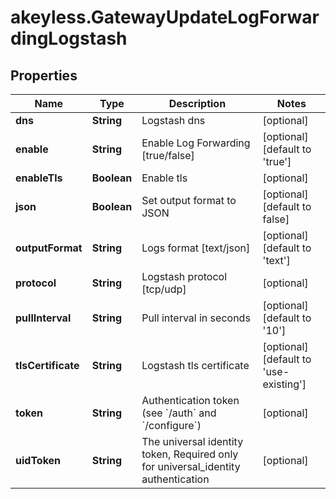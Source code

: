 # akeyless.GatewayUpdateLogForwardingLogstash

## Properties

Name | Type | Description | Notes
------------ | ------------- | ------------- | -------------
**dns** | **String** | Logstash dns | [optional] 
**enable** | **String** | Enable Log Forwarding [true/false] | [optional] [default to &#39;true&#39;]
**enableTls** | **Boolean** | Enable tls | [optional] 
**json** | **Boolean** | Set output format to JSON | [optional] [default to false]
**outputFormat** | **String** | Logs format [text/json] | [optional] [default to &#39;text&#39;]
**protocol** | **String** | Logstash protocol [tcp/udp] | [optional] 
**pullInterval** | **String** | Pull interval in seconds | [optional] [default to &#39;10&#39;]
**tlsCertificate** | **String** | Logstash tls certificate | [optional] [default to &#39;use-existing&#39;]
**token** | **String** | Authentication token (see &#x60;/auth&#x60; and &#x60;/configure&#x60;) | [optional] 
**uidToken** | **String** | The universal identity token, Required only for universal_identity authentication | [optional] 


